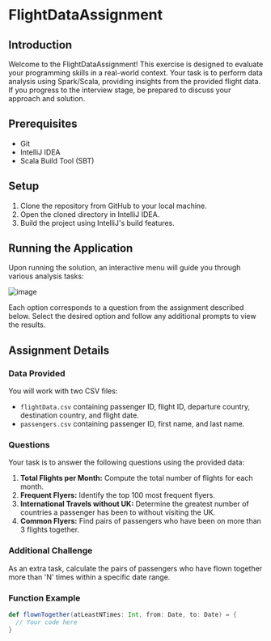 # FlightDataAssignment

## Introduction

Welcome to the FlightDataAssignment! This exercise is designed to evaluate your programming skills in a real-world context. Your task is to perform data analysis using Spark/Scala, providing insights from the provided flight data. If you progress to the interview stage, be prepared to discuss your approach and solution.

## Prerequisites

- Git
- IntelliJ IDEA
- Scala Build Tool (SBT)

## Setup

1. Clone the repository from GitHub to your local machine.
2. Open the cloned directory in IntelliJ IDEA.
3. Build the project using IntelliJ's build features.

## Running the Application

Upon running the solution, an interactive menu will guide you through various analysis tasks:

![image](https://github.com/Mario4272/FlightDataAssignment/assets/19327923/51e29d09-be78-464b-9e71-20797f704a62)


Each option corresponds to a question from the assignment described below. Select the desired option and follow any additional prompts to view the results.

## Assignment Details

### Data Provided

You will work with two CSV files:

- `flightData.csv` containing passenger ID, flight ID, departure country, destination country, and flight date.
- `passengers.csv` containing passenger ID, first name, and last name.

### Questions

Your task is to answer the following questions using the provided data:

1. **Total Flights per Month:** Compute the total number of flights for each month.
2. **Frequent Flyers:** Identify the top 100 most frequent flyers.
3. **International Travels without UK:** Determine the greatest number of countries a passenger has been to without visiting the UK.
4. **Common Flyers:** Find pairs of passengers who have been on more than 3 flights together.

### Additional Challenge

As an extra task, calculate the pairs of passengers who have flown together more than 'N' times within a specific date range.

### Function Example

```scala
def flownTogether(atLeastNTimes: Int, from: Date, to: Date) = {
  // Your code here
}

